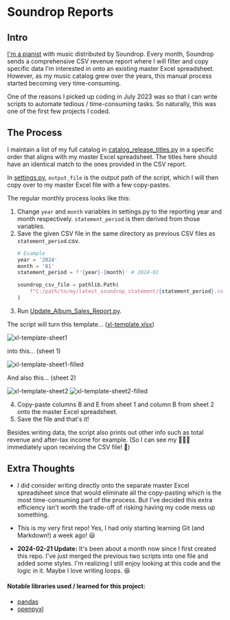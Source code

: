 Soundrop Reports
================

Intro
-----
[I'm a pianist](https://open.spotify.com/artist/6mdGjVrAY95ecXnVgtefti) with music distributed by Soundrop. Every month, Soundrop sends a comprehensive CSV revenue report where I will filter and copy specific data I'm interested in onto an existing master Excel spreadsheet. However, as my music catalog grew over the years, this manual process started becoming very time-consuming.

One of the reasons I picked up coding in July 2023 was so that I can write scripts to automate tedious / time-consuming tasks. So naturally, this was one of the first few projects I coded.

The Process
-----------
I maintain a list of my full catalog in [catalog_release_titles.py](catalog_release_titles.py) in a specific order that aligns with my master Excel spreadsheet. The titles here should have an identical match to the ones provided in the CSV report.

In [settings.py](settings.py), `output_file` is the output path of the script, which I will then copy over to my master Excel file with a few copy-pastes. 

The regular monthly process looks like this:
1. Change `year` and `month` variables in settings.py to the reporting year and month respectively. `statement_period` is then derived from those variables.
2. Save the given CSV file in the same directory as previous CSV files as `statement_period`.csv.
   ```py
   # Example
   year = '2024'
   month = '01'
   statement_period = f'{year}-{month}' # 2024-01

   soundrop_csv_file = pathlib.Path(
	   f"C:/path/to/my/latest_soundrop_statement/{statement_period}.csv" # 2024-01.csv
   )
   ```
3. Run [Update_Album_Sales_Report.py](Update_Album_Sales_Report.py).

The script will turn this template... ([xl-template.xlsx](xl-template.xlsx))

![xl-template-sheet1](https://github.com/jeremyngcode/Soundrop-Reports/assets/156220343/e4c01d92-36e6-4004-bcee-78484a0bcdf4)

into this... (sheet 1)

![xl-template-sheet1-filled](https://github.com/jeremyngcode/Soundrop-Reports/assets/156220343/6e751ed6-bdb8-4b00-982b-cbb9fd52cb4e)

And also this... (sheet 2)

![xl-template-sheet2](https://github.com/jeremyngcode/Soundrop-Reports/assets/156220343/44127d1a-7844-49b5-8d49-b46694fee9b9) ![xl-template-sheet2-filled](https://github.com/jeremyngcode/Soundrop-Reports/assets/156220343/d805663d-7ce9-4602-928c-105ff8336ea1)

4. Copy-paste columns B and E from sheet 1 and column B from sheet 2 onto the master Excel spreadsheet.
5. Save the file and that's it!

Besides writing data, the script also prints out other info such as total revenue and after-tax income for example. (So I can see my 💸💸💸 immediately upon receiving the CSV file! 🤑)

Extra Thoughts
--------------
- I did consider writing directly onto the separate master Excel spreadsheet since that would eliminate all the copy-pasting which is the most time-consuming part of the process. But I've decided this extra efficiency isn't worth the trade-off of risking having my code mess up something.

- This is my very first repo! Yes, I had only starting learning Git (and Markdown!) a week ago! 😃

- **2024-02-21 Update:** It's been about a month now since I first created this repo. I've just merged the previous two scripts into one file and added some styles. I'm realizing I still enjoy looking at this code and the logic in it. Maybe I love writing loops. 😆

#### Notable libraries used / learned for this project:
- [pandas](https://pypi.org/project/pandas/)
- [openpyxl](https://pypi.org/project/openpyxl/)
